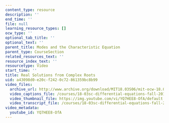 ```yaml
---
content_type: resource
description: ''
end_time: ''
file: null
learning_resource_types: []
ocw_type: ''
optional_tab_title: ''
optional_text: ''
parent_title: Modes and the Characteristic Equation
parent_type: CourseSection
related_resources_text: ''
resource_index_text: ''
resourcetype: Video
start_time: ''
title: Real Solutions from Complex Roots
uid: a43098d0-e20c-f242-0c72-861359bc8b99
video_files:
  archive_url: http://www.archive.org/download/MIT18.03S06/mit-ocw-18.03-lec10-03mar2003-220k_512kb.mp4
  video_captions_file: /courses/18-03sc-differential-equations-fall-2011/086c3807e8a9579cbad031776f39f4df_YQ7HEE8-OfA.vtt
  video_thumbnail_file: https://img.youtube.com/vi/YQ7HEE8-OfA/default.jpg
  video_transcript_file: /courses/18-03sc-differential-equations-fall-2011/5960329a64d3e7969a409d8a56eeef37_YQ7HEE8-OfA.pdf
video_metadata:
  youtube_id: YQ7HEE8-OfA
---
```

